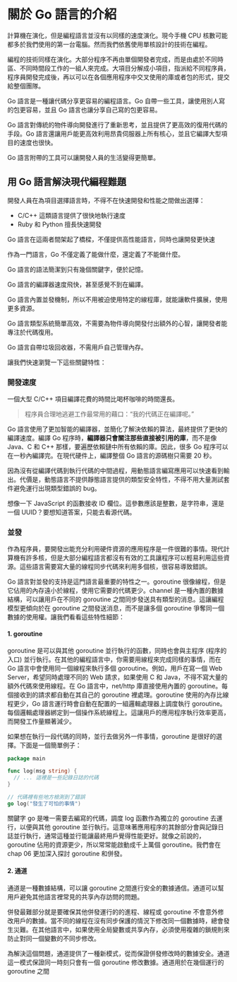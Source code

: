 # 關於 Go 語言的介紹

計算機在演化，但是編程語言並沒有以同樣的速度演化。現今手機 CPU 核數可能都多於我們使用的第一台電腦。然而我們依舊使用單核設計的技術在編程。

編程的技術同樣在演化。大部分程序不再由單個開發者完成，而是由處於不同時區、不同時間段工作的一組人來完成。大項目分解成小項目，指派給不同程序員，程序員開發完成後，再以可以在各個應用程序中交叉使用的庫或者包的形式，提交給整個團隊。

Go 語言是一種讓代碼分享更容易的編程語言。Go 自帶一些工具，讓使用別人寫的包更容易，並且 Go 語言也讓分享自己寫的包更容易。

Go 語言對傳統的物件導向開發進行了重新思考，並且提供了更高效的復用代碼的手段。Go 語言還讓用戶能更高效利用昂貴伺服器上所有核心，並且它編譯大型項目的速度也很快。

Go 語言附帶的工具可以讓開發人員的生活變得更簡單。

## 用 Go 語言解決現代編程難題

開發人員在為項目選擇語言時，不得不在快速開發和性能之間做出選擇：

- C/C++ 這類語言提供了很快地執行速度
- Ruby 和 Python 擅長快速開發

Go 語言在這兩者間架起了橋樑，不僅提供高性能語言，同時也讓開發更快速

作為一門語言，Go 不僅定義了能做什麼，還定義了不能做什麼。

Go 語言的語法簡潔到只有幾個關鍵字，便於記憶。

Go 語言的編譯器速度飛快，甚至感覺不到在編譯。

Go 語言內置並發機制，所以不用被迫使用特定的線程庫，就能讓軟件擴展，使用更多資源。

Go 語言類型系統簡單高效，不需要為物件導向開發付出額外的心智，讓開發者能專注於代碼復用。

Go 語言自帶垃圾回收器，不需用戶自己管理內存。

讓我們快速瀏覽一下這些關鍵特性：

### 開發速度

一個大型 C/C++ 項目編譯花費的時間比喝杯咖啡的時間還長。

> 程序員合理地逃避工作最常用的藉口：“我的代碼正在編譯呢。”

Go 語言使用了更加智能的編譯器，並簡化了解決依賴的算法，最終提供了更快的編譯速度。編譯 Go 程序時，**編譯器只會關注那些直接被引用的庫**，而不是像 Java、C 和 C++ 那樣，要遍歷依賴鏈中所有依賴的庫。因此，很多 Go 程序可以在一秒內編譯完。在現代硬件上，編譯整個 Go 語言的源碼樹只需要 20 秒。

因為沒有從編譯代碼到執行代碼的中間過程，用動態語言編寫應用可以快速看到輸出。代價是，動態語言不提供靜態語言提供的類型安全特性，不得不用大量測試套件避免運行出現類型錯誤的 bug。

想像一下 JavaScript 的函數接收 ID 欄位。這參數應該是整數，是字符串，還是一個 UUID？要想知道答案，只能去看源代碼。

### 並發

作為程序員，要開發出能充分利用硬件資源的應用程序是一件很難的事情。現代計算機有許多核，但是大部分編程語言都沒有有效的工具讓程序可以輕易利用這些資源。這些語言需要寫大量的線程同步代碼來利用多個核，很容易導致錯誤。

Go 語言對並發的支持是這門語言最重要的特性之一。goroutine 很像線程，但是它佔用的內存遠小於線程，使用它需要的代碼更少。channel 是一種內置的數據結構，可以讓用戶在不同的 goroutine 之間同步發送具有類型的消息。這讓編程模型更傾向於在 goroutine 之間發送消息，而不是讓多個 goroutine 爭奪同一個數據的使用權。讓我們看看這些特性細節：

#### 1. goroutine

goroutine 是可以與其他 goroutine 並行執行的函數，同時也會與主程序 (程序的入口) 並行執行。在其他的編程語言中，你需要用線程來完成同樣的事情，而在 Go 語言中會使用同一個線程來執行多個 goroutine。例如，用戶在寫一個 Web Server，希望同時處理不同的 Web 請求，如果使用 C 和 Java，不得不寫大量的額外代碼來使用線程。在 Go 語言中，net/http 庫直接使用內置的 goroutine。每個接收到的請求都自動在其自己的 goroutine 裡處理。goroutine 使用的內存比線程更少，Go 語言運行時會自動在配置的一組邏輯處理器上調度執行 goroutine。每個邏輯處理器綁定到一個操作系統線程上。這讓用戶的應用程序執行效率更高，而開發工作量顯著減少。

如果想在執行一段代碼的同時，並行去做另外一件事情，goroutine 是很好的選擇。下面是一個簡單例子：

```go
package main

func log(msg string) {
  // ... 這裡是一些記錄日誌的代碼
}

// 代碼裡有些地方檢測到了錯誤
go log("發生了可怕的事情")
```

關鍵字 go 是唯一需要去編寫的代碼，調度 log 函數作為獨立的 goroutine 去運行，以便與其他 goroutine 並行執行。這意味著應用程序的其餘部分會與記錄日誌並行執行，通常這種並行能讓最終用戶覺得性能更好。就像之前說的，goroutine 佔用的資源更少，所以常常能啟動成千上萬個 goroutine。我們會在 chap 06 更加深入探討 goroutine 和併發。

#### 2. 通道

通道是一種數據結構，可以讓 goroutine 之間進行安全的數據通信。通道可以幫用戶避免其他語言裡常見的共享內存訪問的問題。

併發最難部分就是要確保其他併發運行的的進程、線程或 goroutine 不會意外修改用戶的數據。當不同的線程在沒有同步保護的情況下修改同一個數據時，總會發生災難。在其他語言中，如果使用全局變數或共享內存，必須使用複雜的鎖規則來防止對同一個變數的不同步修改。

為解決這個問題，通道提供了一種新模式，從而保證併發修改時的數據安全。通道這一模式保證同一時刻只會有一個 goroutine 修改數據。通道用於在幾個運行的 goroutine 之間
